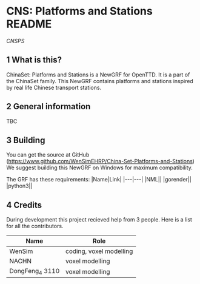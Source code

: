 # CNS: Platforms and Stations README

*CNSPS*

## 1 What is this?

ChinaSet: Platforms and Stations is a NewGRF for OpenTTD. It is a part of the ChinaSet family. This NewGRF contains platforms and stations inspired by real life Chinese transport stations.

## 2 General information

TBC

## 3 Building

You can get the source at GitHub (https://www.github.com/WenSimEHRP/China-Set-Platforms-and-Stations)
We suggest building this NewGRF on Windows for maximum compatibility.

The GRF has these requirements:
|Name|Link|
|---|---|
|NML||
|gorender||
|python3||

## 4 Credits

During development this project recieved help from 3 people. Here is a list for all the contributors.

|Name|Role|
|---|---|
|WenSim|coding, voxel modelling|
|NACHN|voxel modelling|
|DongFeng<sub>4</sub> 3110|voxel modelling|
